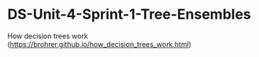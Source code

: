 # DS-Unit-4-Sprint-1-Tree-Ensembles

How decision trees work (https://brohrer.github.io/how_decision_trees_work.html)
